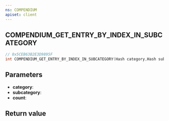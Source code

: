 ```yaml
---
ns: COMPENDIUM
apiset: client
---
```

## COMPENDIUM_GET_ENTRY_BY_INDEX_IN_SUBCATEGORY

```c
// 0x5CEB63B2E3D9895F
int COMPENDIUM_GET_ENTRY_BY_INDEX_IN_SUBCATEGORY(Hash category,Hash subcategory,int count);
```


## Parameters
* **category**:
* **subcategory**:
* **count**:

## Return value